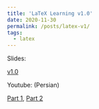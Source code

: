 ```yaml
---
title: 'LaTeX Learning v1.0'
date: 2020-11-30
permalink: /posts/latex-v1/
tags:
  - latex
---
```


Slides: 

[v1.0](https://github.com/soroushomidvar/latex-learning/blob/master/LaTeX%20Learning%20-%20v1.0%20-%20Part%201.pdf)


Youtube: (Persian)

[Part 1](https://www.youtube.com/watch?v=OJl6foKNRdk&ab_channel=SoroushOmidvartehrani), 
[Part 2](https://www.youtube.com/watch?v=bwk_jAeh-A8&ab_channel=SoroushOmidvartehrani)

